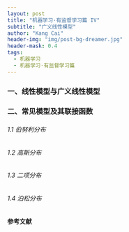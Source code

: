 ```yaml
---
layout: post
title: "机器学习·有监督学习篇 IV"
subtitle: "广义线性模型"
author: "Kang Cai"
header-img: "img/post-bg-dreamer.jpg"
header-mask: 0.4
tags:
  - 机器学习
  - 机器学习·有监督学习篇
---
```


### 一、线性模型与广义线性模型



### 二、常见模型及其联接函数

###### 1.1 伯努利分布

###### 1.2 高斯分布

###### 1.3 二项分布

###### 1.4 泊松分布



**参考文献**

